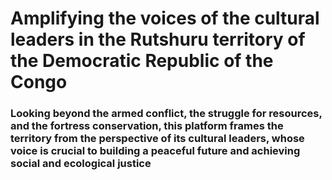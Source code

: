 # Amplifying the voices of the cultural leaders in the Rutshuru territory of the Democratic Republic of the Congo
### Looking beyond the armed conflict, the struggle for resources, and the fortress conservation, this platform frames the territory from the perspective of its cultural leaders, whose voice is crucial to building a peaceful future and achieving social and ecological justice
